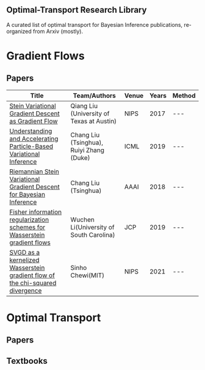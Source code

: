 ## Optimal-Transport Research Library

A curated list of optimal transport for Bayesian Inference publications, re-organized from Arxiv (mostly).
# Gradient Flows
## Papers
| Title                                                                    | Team/Authors              | Venue      | Years     | Method                |
|---|---|---|---|---|
| [Stein Variational Gradient Descent as Gradient Flow](https://arxiv.org/pdf/1704.07520.pdf)      | Qiang Liu (University of Texas at Austin)           |   NIPS  |   2017 |  --- |
| [Understanding and Accelerating Particle-Based Variational Inference](https://arxiv.org/pdf/1807.01750.pdf)      | Chang Liu (Tsinghua), Ruiyi Zhang (Duke)|   ICML  |   2019 |  --- |
| [Riemannian Stein Variational Gradient Descent for Bayesian Inference](https://arxiv.org/pdf/1711.11216.pdf)      | Chang Liu (Tsinghua)           |   AAAI  |   2018 |  --- |
| [Fisher information regularization schemes for Wasserstein gradient flows](https://arxiv.org/pdf/1907.02152.pdf)      | Wuchen Li(University of South Carolina) |   JCP  |   2019 |  --- |
| [SVGD as a kernelized Wasserstein gradient flow of the chi-squared divergence](https://arxiv.org/pdf/2006.02509.pdf)      | Sinho Chewi(MIT)  |   NIPS  |   2021 |  --- |



# Optimal Transport 
## Papers


## Textbooks









